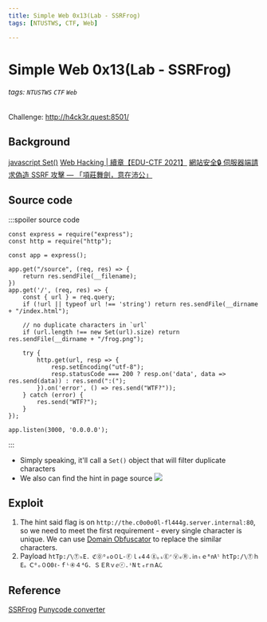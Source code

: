 ```yaml
---
title: Simple Web 0x13(Lab - SSRFrog)
tags: [NTUSTWS, CTF, Web]

---
```


# Simple Web 0x13(Lab - SSRFrog)
###### tags: `NTUSTWS` `CTF` `Web`
Challenge: http://h4ck3r.quest:8501/

## Background
[javascript Set()](https://pjchender.dev/javascript/js-set/)
[Web Hacking | 續章【EDU-CTF 2021】](https://youtu.be/hWC-Evt-sBc?t=9867)
[網站安全🔒 伺服器端請求偽造 SSRF 攻擊 — 「項莊舞劍，意在沛公」](https://medium.com/程式猿吃香蕉/網站安全-伺服器請求偽造-ssrf-攻擊-項莊舞劍-意在沛公-7a5524926362)

## Source code
:::spoiler source code
```javascript=
const express = require("express");
const http = require("http");

const app = express();

app.get("/source", (req, res) => {
    return res.sendFile(__filename);
})
app.get('/', (req, res) => {
    const { url } = req.query;
    if (!url || typeof url !== 'string') return res.sendFile(__dirname + "/index.html");

    // no duplicate characters in `url`
    if (url.length !== new Set(url).size) return res.sendFile(__dirname + "/frog.png");

    try {
        http.get(url, resp => {
            resp.setEncoding("utf-8");
            resp.statusCode === 200 ? resp.on('data', data => res.send(data)) : res.send(":(");
        }).on('error', () => res.send("WTF?"));
    } catch (error) {
        res.send("WTF?");
    }
});

app.listen(3000, '0.0.0.0');
```
:::
* Simply speaking, it'll call a `Set()` object that will filter duplicate characters
* We also can find the hint in page source
![](https://i.imgur.com/AxoVKnp.png)

## Exploit
1. The hint said flag is on `http://the.c0o0o0l-fl444g.server.internal:80`, so we need to meet the first requirement - every single character is unique.
We can use [Domain Obfuscator](https://splitline.github.io/domain-obfuscator/) to replace the similar characters.
2. Payload
`htTp:/\ⓉₕE．ℭ⓪ᴼ₀o０Ⅼ-Ⓕｌ₄4４ⓖ｡ₛⒺʳⓋₑⓇ.㏌ₜｅᴿ㎁ˡ`
`htTp:/\ⓉｈE。Ⅽ⁰ₒ０O0ℓ-ｆᴸ④４⁴G．ＳＥRｖⅇⓡ.ⁱNｔₑrｎAℒ`

## Reference
[SSRFrog](https://ctftime.org/writeup/25763)
[Punycode converter](https://www.punycoder.com/)